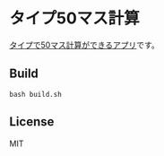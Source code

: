 # タイプ50マス計算

[タイプで50マス計算ができるアプリ](https://marmooo.github.io/type-50masu/)です。

## Build

```
bash build.sh
```

## License

MIT
